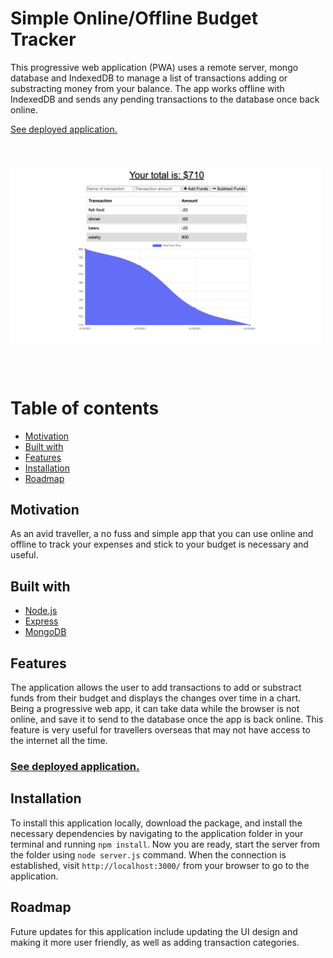 # Simple Online/Offline Budget Tracker

This progressive web application (PWA) uses a remote server, mongo database and IndexedDB to manage a list of transactions adding or substracting money from your balance. The app works offline with IndexedDB and sends any pending transactions to the database once back online.

[See deployed application.](https://dry-plains-25838.herokuapp.com/)

<img src='./readme-assets/budget-tracker-screenshot.png' style='width: 500px; margin: 40px 0;'>

 # Table of contents
 - [Motivation](#motivation)
 - [Built with](#built-with)
 - [Features](#features)
 - [Installation](#installation)
 - [Roadmap](#roadmap)

## Motivation
As an avid traveller, a no fuss and simple app that you can use online and offline to track your expenses and stick to your budget is necessary and useful.

## Built with
- [Node.js](https://nodejs.org/en/)
- [Express](https://expressjs.com/)
- [MongoDB](https://www.mongodb.com/)

## Features
The application allows the user to add transactions to add or substract funds from their budget and displays the changes over time in a chart. Being a progressive web app, it can take data while the browser is not online, and save it to send to the database once the app is back online. This feature is very useful for travellers overseas that may not have access to the internet all the time.
###  [See deployed application.](https://dry-plains-25838.herokuapp.com/)

## Installation
To install this application locally, download the package, and install the necessary dependencies by navigating to the application folder in your terminal and running `npm install`. Now you are ready, start the server from the folder using `node server.js` command. When the connection is established, visit `http://localhost:3000/` from your browser to go to the application.

## Roadmap
Future updates for this application include updating the UI design and making it more user friendly, as well as adding transaction categories.
